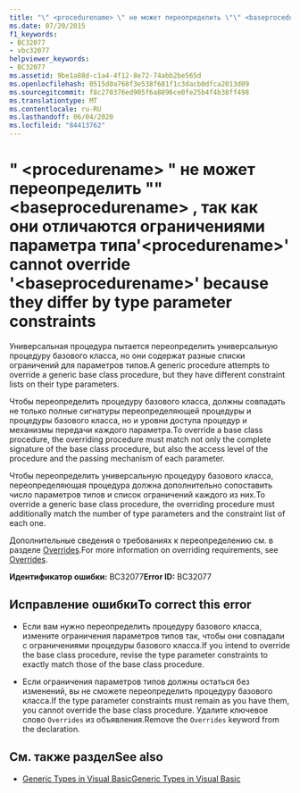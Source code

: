 ```yaml
---
title: "\" <procedurename> \" не может переопределить \"\" <baseprocedurename> , так как они отличаются ограничениями параметра типа"
ms.date: 07/20/2015
f1_keywords:
- BC32077
- vbc32077
helpviewer_keywords:
- BC32077
ms.assetid: 9be1a88d-c1a4-4f12-8e72-74abb2be565d
ms.openlocfilehash: 0515d0a768f3e538f681f1c3dacb0dfca2013d09
ms.sourcegitcommit: f8c270376ed905f6a8896ce0fe25b4f4b38ff498
ms.translationtype: MT
ms.contentlocale: ru-RU
ms.lasthandoff: 06/04/2020
ms.locfileid: "84413762"
---
```

# <a name="procedurename-cannot-override-baseprocedurename-because-they-differ-by-type-parameter-constraints"></a><span data-ttu-id="09cff-102">" \<procedurename> " не может переопределить "" \<baseprocedurename> , так как они отличаются ограничениями параметра типа</span><span class="sxs-lookup"><span data-stu-id="09cff-102">'\<procedurename>' cannot override '\<baseprocedurename>' because they differ by type parameter constraints</span></span>
<span data-ttu-id="09cff-103">Универсальная процедура пытается переопределить универсальную процедуру базового класса, но они содержат разные списки ограничений для параметров типов.</span><span class="sxs-lookup"><span data-stu-id="09cff-103">A generic procedure attempts to override a generic base class procedure, but they have different constraint lists on their type parameters.</span></span>  
  
 <span data-ttu-id="09cff-104">Чтобы переопределить процедуру базового класса, должны совпадать не только полные сигнатуры переопределяющей процедуры и процедуры базового класса, но и уровни доступа процедур и механизмы передачи каждого параметра.</span><span class="sxs-lookup"><span data-stu-id="09cff-104">To override a base class procedure, the overriding procedure must match not only the complete signature of the base class procedure, but also the access level of the procedure and the passing mechanism of each parameter.</span></span>  
  
 <span data-ttu-id="09cff-105">Чтобы переопределить универсальную процедуру базового класса, переопределяющая процедура должна дополнительно сопоставить число параметров типов и список ограничений каждого из них.</span><span class="sxs-lookup"><span data-stu-id="09cff-105">To override a generic base class procedure, the overriding procedure must additionally match the number of type parameters and the constraint list of each one.</span></span>  
  
 <span data-ttu-id="09cff-106">Дополнительные сведения о требованиях к переопределению см. в разделе [Overrides](../language-reference/modifiers/overrides.md).</span><span class="sxs-lookup"><span data-stu-id="09cff-106">For more information on overriding requirements, see [Overrides](../language-reference/modifiers/overrides.md).</span></span>  
  
 <span data-ttu-id="09cff-107">**Идентификатор ошибки:** BC32077</span><span class="sxs-lookup"><span data-stu-id="09cff-107">**Error ID:** BC32077</span></span>  
  
## <a name="to-correct-this-error"></a><span data-ttu-id="09cff-108">Исправление ошибки</span><span class="sxs-lookup"><span data-stu-id="09cff-108">To correct this error</span></span>  
  
- <span data-ttu-id="09cff-109">Если вам нужно переопределить процедуру базового класса, измените ограничения параметров типов так, чтобы они совпадали с ограничениями процедуры базового класса.</span><span class="sxs-lookup"><span data-stu-id="09cff-109">If you intend to override the base class procedure, revise the type parameter constraints to exactly match those of the base class procedure.</span></span>  
  
- <span data-ttu-id="09cff-110">Если ограничения параметров типов должны остаться без изменений, вы не сможете переопределить процедуру базового класса.</span><span class="sxs-lookup"><span data-stu-id="09cff-110">If the type parameter constraints must remain as you have them, you cannot override the base class procedure.</span></span> <span data-ttu-id="09cff-111">Удалите ключевое слово `Overrides` из объявления.</span><span class="sxs-lookup"><span data-stu-id="09cff-111">Remove the `Overrides` keyword from the declaration.</span></span>  
  
## <a name="see-also"></a><span data-ttu-id="09cff-112">См. также раздел</span><span class="sxs-lookup"><span data-stu-id="09cff-112">See also</span></span>

- [<span data-ttu-id="09cff-113">Generic Types in Visual Basic</span><span class="sxs-lookup"><span data-stu-id="09cff-113">Generic Types in Visual Basic</span></span>](../programming-guide/language-features/data-types/generic-types.md)
